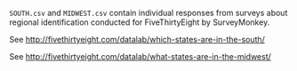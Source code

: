 `SOUTH.csv` and `MIDWEST.csv` contain individual responses from surveys about regional identification conducted for FiveThirtyEight by SurveyMonkey.

See http://fivethirtyeight.com/datalab/which-states-are-in-the-south/

See http://fivethirtyeight.com/datalab/what-states-are-in-the-midwest/

